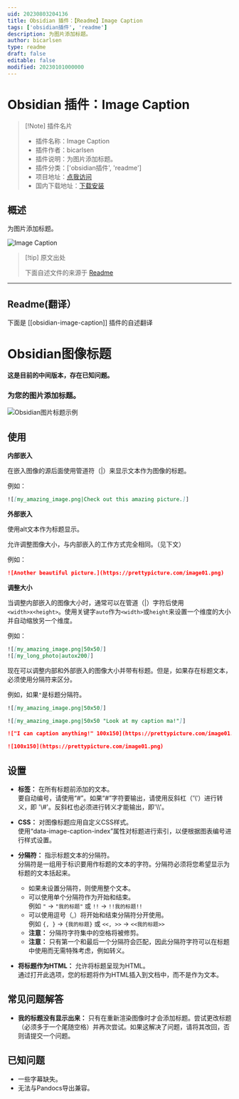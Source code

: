 ```yaml
---
uid: 20230803204136
title: Obsidian 插件：【Readme】Image Caption
tags: ['obsidian插件', 'readme']
description: 为图片添加标题。
author: bicarlsen
type: readme
draft: false
editable: false
modified: 20230101000000
---
```


# Obsidian 插件：Image Caption

> [!Note] 插件名片
> - 插件名称：Image Caption
> - 插件作者：bicarlsen
> - 插件说明：为图片添加标题。
> - 插件分类：['obsidian插件', 'readme']
> - 项目地址：[点我访问](https://github.com/bicarlsen/obsidian_image_caption)
> - 国内下载地址：[下载安装](https://pkmer.cn/products/plugin/pluginMarket/?obsidian-image-caption)

## 概述

为图片添加标题。

![Image Caption](https://cdn.pkmer.cn/covers/obsidian-image-caption.png!pkmer)

> [!tip] 原文出处
> 
>下面自述文件的来源于 [Readme](https://ghproxy.net/https://raw.githubusercontent.com/bicarlsen/obsidian_image_caption/main/README.md)
> 

---

## Readme(翻译）

下面是 [[obsidian-image-caption]] 插件的自述翻译


# Obsidian图像标题

**这是目前的中间版本，存在已知问题。**

### 为您的图片添加标题。

![Obsidian图片标题示例](https://raw.githubusercontent.com/bicarlsen/obsidian_image_caption/main/example.png)

## 使用

**内部嵌入**

在嵌入图像的源后面使用管道符（|）来显示文本作为图像的标题。

例如：

```markdown
![[my_amazing_image.png|Check out this amazing picture.]]
```

**外部嵌入**

使用alt文本作为标题显示。

允许调整图像大小，与内部嵌入的工作方式完全相同。（见下文）

例如：

```markdown
![Another beautiful picture.](https://prettypicture.com/image01.png)
```


**调整大小**

当调整内部嵌入的图像大小时，通常可以在管道（|）字符后使用`<width>x<height>`。使用关键字`auto`作为`<width>`或`height`来设置一个维度的大小并自动缩放另一个维度。

例如：

```markdown
![[my_amazing_image.png|50x50]]
![[my_long_photo|autox200]]
```

现在可以调整内部和外部嵌入的图像大小并带有标题。但是，如果存在标题文本，必须使用分隔符来区分。

例如，如果`"`是标题分隔符。

```markdown
![[my_amazing_image.png|50x50]]

![[my_amazing_image.png|50x50 "Look at my caption ma!"]]

!["I can caption anything!" 100x150](https://prettypicture.com/image01.png)

![100x150](https://prettypicture.com/image01.png)
```

## 设置

+ **标签：** 在所有标题前添加的文本。<br/>
要自动编号，请使用“#”。如果“#”字符要输出，请使用反斜杠（'\\'）进行转义，即 '\\#'。反斜杠也必须进行转义才能输出，即'\\\\'。

+ **CSS：** 对图像标题应用自定义CSS样式。<br/>
使用“data-image-caption-index”属性对标题进行索引，以便根据图表编号进行样式设置。

+ **分隔符：** 指示标题文本的分隔符。<br/>
分隔符是一组用于标识要用作标题的文本的字符。分隔符必须将您希望显示为标题的文本括起来。
	+ 如果未设置分隔符，则使用整个文本。
	+ 可以使用单个分隔符作为开始和结束。<br/>
    例如 `"` -> `"我的标题"` 或 `!!` -> `!!我的标题!!`
	+ 可以使用逗号（,）将开始和结束分隔符分开使用。<br/>
    例如 `{, }` -> `{我的标题}` 或 `<<, >>` -> `<<我的标题>>`
	+ **注意：** 分隔符字符集中的空格将被修剪。
	+ **注意：** 只有第一个和最后一个分隔符会匹配，因此分隔符字符可以在标题中使用而无需特殊考虑，例如转义。

+ **将标题作为HTML：** 允许将标题呈现为HTML。<br/>
通过打开此选项，您的标题将作为HTML插入到文档中，而不是作为文本。

## 常见问题解答

+ **我的标题没有显示出来：** 只有在重新渲染图像时才会添加标题。尝试更改标题（必须多于一个尾随空格）并再次尝试。如果这解决了问题，请将其改回，否则请提交一个问题。

## 已知问题

+ 一些字幕缺失。
+ 无法与Pandocs导出兼容。



